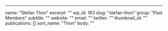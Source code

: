 ---
  name: "Stefan Thon"
  excerpt: ""
  wp_id: 163
  slug: "stefan-thon"
  group: "Past Members"
  subtitle: ""
  website: ""
  email: ""
  twitter: ""
  thumbnail_id: ""
  publications: []
  sort_name: "Thon"
  body: ""
